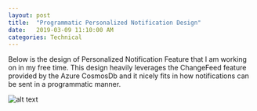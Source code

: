 ```yaml
---
layout: post
title:  "Programmatic Personalized Notification Design"
date:   2019-03-09 11:10:00 AM
categories: Technical
---
```


Below is the design of Personalized Notification Feature that I am working on in my free time. This design heavily leverages the ChangeFeed feature provided by the Azure CosmosDb and it nicely fits in how notifications can be sent in a programmatic manner.

![alt text][DesignDiagram]

[DesignDiagram]: https://loneshark99.github.io/images/PersonalizedNotificationServiceDesign1.PNG "Programmatic Personalized Notification Design"